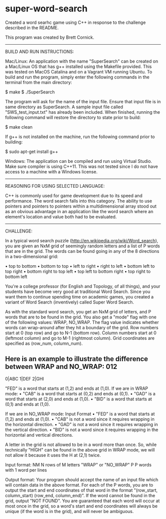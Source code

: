 # super-word-search
Created a word searhc game using C++ in response to the challenge described in the README.

This program was created by Brett Cornick.
___________________________________________________________________________________________

BUILD AND RUN INSTRUCTIONS:

Mac/Linux:
An application with the name "SuperSearch" can be created on a Mac/Linux OS that has g++
installed using the Makefile provided. This was tested on MacOS Catalina and on a Vagrant VM 
running Ubuntu. To build and run the program, simply enter the following commands in the 
terminal from the main directory:

$ make
$ ./SuperSearch

The program will ask for the name of the input file. Ensure that input file is in same
directory as SuperSearch. A sample input file called "SWS_test_input.txt" has already
been included. When finished, running the following command will restore the directory 
to state prior to build:

$ make clean

If g++ is not installed on the machine, run the following command prior to building:

$ sudo apt-get install g++


Windows:
The application can be compiled and run using Virtual Studio. Make sure compiler is using 
C++11. This was not tested since I do not have access to a machine with a Windows license.
___________________________________________________________________________________________

REASONING FOR USING SELECTED LANGUAGE:

C++ is commonly used for game development due to its speed and performance. The word search 
falls into this category. The ability to use pointers and pointers to pointers within a 
multidimensional array stood out as an obvious advantage in an application like the 
word search where an element's location and value both had to be evaluated.

___________________________________________________________________________________________

CHALLENGE:

In a typical word search puzzle (http://en.wikipedia.org/wiki/Word_search), you are given an NxM grid of seemingly random letters and a list of P words that are in the grid. The words can be found going in any of the 8 directions in a two-dimensional grid:
 
• top to bottom 
• bottom to top 
• left to right
• right to left
• bottom left to top right 
• bottom right to top left
• top left to bottom right 
• top right to bottom left

You're a college professor (for English and Topology, of all things), and your students have become very good at traditional Word Search. Since you want them to continue spending time on academic games, you created a variant of Word Search (inventively) called Super Word Search.

As with the standard word search, you get an NxM grid of letters, and P words that are to be found in the grid. You also get a "mode" flag with one of the following values: WRAP, NO_WRAP. The flag value indicates whether words can wrap-around after they hit a boundary of the grid.
Row numbers start at 0 (top row) and go to N-1 (bottom row). Column numbers start at 0 (leftmost column) and go to M-1 (rightmost column). Grid coordinates are specified as (row_num, column_num).

Here is an example to illustrate the difference between WRAP and NO_WRAP: 012
--- 
0|ABC 
1|DEF 
2|GHI

"FED" is a word that starts at (1,2) and ends at (1,0).
If we are in WRAP mode:
• "CAB" is a word that starts at (0,2) and ends at (0,1). 
• "GAD" is a word that starts at (2,0) and ends at (1,0). 
• "BID" is a word that starts at (0,1) and ends at (1,0).
 
If we are in NO_WRAP mode:
Input Format
• "FED" is a word that starts at (1,2) and ends at (1,0).
• "CAB" is not a word since it requires wrapping in the horizontal direction.
• "GAD" is not a word since it requires wrapping in the vertical direction.
• "BID" is not a word since it requires wrapping in the horizontal and vertical directions.

A letter in the grid is not allowed to be in a word more than once. So, while technically "HIGH" can be found in the above grid in WRAP mode, we will not allow it because it uses the H at (2,1) twice.

Input format:
NM
N rows of M letters
"WRAP" or "NO_WRAP"
P
P words with 1 word per lines

Output format:
Your program should accept the name of an input file which will contain data in the above format.
For each of the P words, you are to output the start and end coordinates of that word in the format "(row_start, column_start) (row_end, column_end)". If the word cannot be found in the grid, output "NOT FOUND".
You are guaranteed that each word will occur at most once in the grid, so a word's start and end coordinates will always be unique (if the word is in the grid), and will never be ambiguous.
